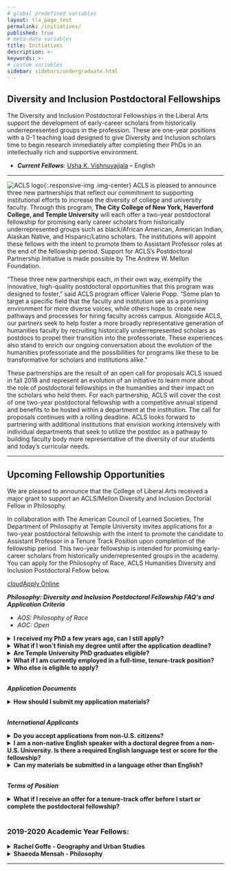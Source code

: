 ```yaml
---
# global predefined variables
layout: tla_page_test
permalink: /initiatives/
published: true
# meta-data variables
title: Initiatives
description: >-
keywords: >-
# custom variables
sidebar: sidebars/undergraduate.html
---
```

## Diversity and Inclusion Postdoctoral Fellowships
The Diversity and Inclusion Postdoctoral Fellowships in the Liberal Arts support the development of early-career scholars from historically underrepresented groups in the profession. These are one-year positions with a 0-1 teaching load designed to give Diversity and Inclusion scholars time to begin research immediately after completing their PhDs in an intellectually rich and supportive environment. 

- **_Current Fellows_**: [Usha K. Vishnuvajjala](https://liberalarts.temple.edu/academics/faculty/vishnuvajjala-usha) – English<br>

___

![ACLS logo]({{site.baseurl}}/media/fullaclslogo.png){:.responsive-img .img-center}
ACLS is pleased to announce three new partnerships that reflect our commitment to supporting institutional efforts to increase the diversity of college and university faculty. Through this program, **The City College of New York, Haverford College, and Temple University** will each offer a two-year postdoctoral fellowship for promising early career scholars from historically underrepresented groups such as black/African American, American Indian, Alaskan Native, and Hispanic/Latino scholars. The institutions will appoint these fellows with the intent to promote them to Assistant Professor roles at the end of the fellowship period. Support for ACLS’s Postdoctoral Partnership Initiative is made possible by The Andrew W. Mellon Foundation.

“These three new partnerships each, in their own way, exemplify the innovative, high-quality postdoctoral opportunities that this program was designed to foster,” said ACLS program officer Valerie Popp. “Some plan to target a specific field that the faculty and institution see as a promising environment for more diverse voices, while others hope to create new pathways and processes for hiring faculty across campus. Alongside ACLS, our partners seek to help foster a more broadly representative generation of humanities faculty by recruiting historically underrepresented scholars as postdocs to propel their transition into the professoriate. These experiences also stand to enrich our ongoing conversation about the evolution of the humanities professoriate and the possibilities for programs like these to be transformative for scholars and institutions alike.” 

These partnerships are the result of an open call for proposals ACLS issued in fall 2018 and represent an evolution of an initiative to learn more about the role of postdoctoral fellowships in the humanities and their impact on the scholars who held them. For each partnership, ACLS will cover the cost of one two-year postdoctoral fellowship with a competitive annual stipend and benefits to be hosted within a department at the institution. The call for proposals continues with a rolling deadline.  ACLS looks forward to partnering with additional institutions that envision working intensively with individual departments that seek to utilize the postdoc as a pathway to building faculty body more representative of the diversity of our students and today’s curricular needs.

___

## Upcoming Fellowship Opportunities
We are pleased to announce that the College of Liberal Arts received a major grant to support an ACLS/Mellon Diversity and Inclusion Doctorial Fellow in Philosophy.

In collaboration with The American Council of Learned Societies, The Department of Philosophy at Temple University invites applications for a two-year postdoctoral fellowship with the intent to promote the candidate to Assistant Professor in a Tenure Track Position upon completion of the fellowship period. This two-year fellowship is intended for promising early-career scholars from historically underrepresented groups in the academy. You can apply for the Philosophy of Race, ACLS Humanities Diversity and Inclusion Postdoctoral Fellow below. 

<a class="waves-effect waves-light btn-large" href="https://apply.interfolio.com/69355"><i class="material-icons left">cloud</i>Apply Online</a>

**_Philosophy: Diversity and Inclusion Postdoctoral Fellowship FAQ's and Application Criteria_**<br>
- _AOS: Philosophy of Race_<br>
- _AOC: Open_<br>

<details>
  <summary><strong>I received my PhD a few years ago, can I still apply?</strong></summary>
<p>Yes, you are eligible to apply as long as you have completed your PhD after September 1, 2017.</p>
</details>

<details>
  <summary><strong>What if I won’t finish my degree until after the application deadline?</strong></summary>
<p>Your dissertation advisor should mention in the reference letter that you are on-target to complete the requirements for the PhD by September 1, 2020.</p>
</details>

<details>
  <summary><strong>Are Temple University PhD graduates eligible?</strong></summary>
<p>No, Temple University PhD graduates are not eligible for this position.</p>
</details>

<details>
  <summary><strong>What if I am currently employed in a full-time, tenure-track position?</strong></summary>
<p>Eligible applicants will not hold an appointment in a tenure track position.</p>
</details>

<details>
  <summary><strong>Who else is eligible to apply?</strong></summary>
<p>Scholars who have held or currently hold terminal postdoctoral positions are eligible to apply.</p>
</details><br>

**_Application Documents_**<br>

<details>
  <summary><strong>How should I submit my application materials?</strong></summary>
<p>All documents must be submitted to the Philosophy department at Temple University via Interfolio.</p>
</details><br>

**_International Applicants_**<br>

<details>
  <summary><strong>Do you accept applications from non-U.S. citizens?</strong></summary>
<p>Preference is given to those with US citizenship or permanent residency status. This program exists to support historically underrepresented groups in the academy. Citizenship is viewed as a positive asset.</p>
</details>

<details>
  <summary><strong>I am a non-native English speaker with a doctoral degree from a non-U.S. University. Is there a required English language test or score for the fellowship?</strong></summary>
<p>There is no official English test required but Fellows will be required to have a high degree of fluency in English in order to teach. Certification of English language proficiency will be required, usually via a telephone or skype interview.</p>
</details>

<details>
  <summary><strong>Can my materials be submitted in a language other than English?</strong></summary>
<p>All documents must be submitted in English.</p>
</details><br>

**_Terms of Position_**<br>

<details>
  <summary><strong>What if I receive an offer for a tenure-track offer before I start or complete the postdoctoral fellowship?</strong></summary>
<p>The ACLS Postdoctoral Fellow may not hold any other appointment during the period of the fellowship.</p>
</details><br>

### 2019-2020 Academic Year Fellows:

<details>
  <summary><strong>Rachel Goffe - Geography and Urban Studies</strong></summary>
<p>Rachel is a human geographer and a licensed architect. Her research focuses on the relationships among the built environment, land rights, and livelihood, questioning how these relationships structure—and are structured by—the racial capitalist state. She has done research in Jamaica, where she is originally from, and in Philadelphia, where she has lived for many years. Through ethnographic research in informal settlements in Jamaica, she investigated the enactment of new policy regarding squatting, explicating how that process was shaped by regional traditions and the engagement of residents with varied aspects of the state—from social welfare to enforcement agencies. In Philadelphia, Dr. Goffe worked with community organizations struggling against dispossession, shrinking public services, and low wages. With residents, she co-produced media, research, education, and GIS analysis to articulate alternative visions for the city. The resulting radio and video pieces aired on community low power radio, community access TV and internet platforms, but most importantly they aided in building relationships with other organizers. Dr. Goffe earned a Bachelor’s in Architecture from Temple University and a Ph.D. from the Graduate Center of the City University of New York.</p>
  
<p>Dr. Goffe is an Assistant Professor in the Department of Human Geography at the University of Toronto-Scarborough.</p>
</details>

<details>
  <summary><strong>Shaeeda Mensah - Philosophy</strong></summary>
<p>Shaeeda is currently serving as a Diversity Postdoctoral Fellow in the Department of Philosophy. She received a Ph.D. in Philosophy from Pennsylvania State University. Her research focuses on the intersections of race and gender, punishment, and state violence. In particular, she explores the over emphasis of Black men's experiences, and the marginalization of Black women's experiences in analyses of mass incarceration and police violence. She has taught a wide range of classes in both philosophy and women, gender, and sexuality studies. These classes include but are not limited to philosophy of law, race, class, gender and mass incarceration, social and political philosophy, ethics, logic, philosophy of the Black experience, Black feminism(s), feminist theory, women's violences through time, and controversies in love and sex.</p>
  
<p>Dr. Mensah is a visiting Assistant Professor at Frankiln and Marshall College.</p>
</details>

___
